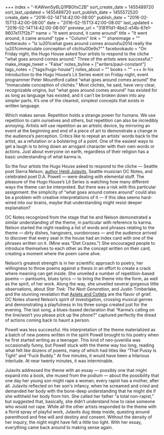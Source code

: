 +++
index = "-KAWwn5y6LQ1PBGfxC2B"
sort_create_date = 1455489720
sort_last_updated = 1455489720
sort_publish_date = 1455572520
create_date = "2016-02-14T14:42:00-08:00"
publish_date = "2016-02-15T13:42:00-08:00"
date = "2016-02-15T13:42:00-08:00"
last_updated = "2016-02-14T14:42:00-08:00"
preview_url = "3181f1d1-4be2-e14b-67e1-9607e117f2b7"
name = "It went around, it came around"
title = "It went around, it came around"
type = "Column"
link = ""
shareimage = ""
twitterauto = "Is \u201cwhat goes around comes around\u201d really the \u201cimmaculate conception of clich\u00e9s?\""
facebookauto = "On Friday night, the Hugo House asked four artists to respond to the cliche \"what goes around comes around.\" Three of the artists were successful."
make_image_tweet = "False"
notes_byline = ["writers/paul-constant"]
tags_notes = ["tags/hugo-house"]
notes_about = ""
books = ""
+++
In his introduction to the Hugo House’s Lit Series event on Friday night, event programmer Peter Mountford called “what goes around comes around” the “immaculate conception of clichés.” Most clichés, he said, have very clear, recognizable origins, but “what goes around comes around” has existed for as long as language has existed, and it can’t be broken down into any simpler parts. It’s one of the clearest, simplest concepts that exists in written language.

Which makes sense. Repetition holds a strange power for humans. We use repetition to calm ourselves and others, but repetition can also be incredibly annoying. Artists will use repetition as an artistic device, by mirroring an event at the beginning and end of a piece of art to demonstrate a change in the audience’s perception. Critics like to repeat an artists’ words back to the artist, as a refutation or a bolstering of a point. One of the easiest ways to get a laugh is to bring down an arrogant character with their own words or actions. Just about everyone on earth, regardless of their religion has a basic understanding of what karma is.

So the four artists the Hugo House asked to respond to the cliche — Seattle poet Sierra Nelson, [author Heidi Julavits](http://seattlereviewofbooks.com/reviews/time-out-of-joint/), Seattle musician OC Notes, and celebrated poet D.A. Powell — were dealing with elemental stuff. The pleasure of the Hugo House’s Lit Series is watching how many different ways the theme can be interpreted. But there was a risk with this particular assignment: the simplicity of “what goes around comes around” could also be a problem with creative interpretations of it — if this idea seems hard-wired into our brains, maybe that understanding might resist deeper explanation?

OC Notes recognized from the stage that he and Nelson demonstrated a similar understanding of the theme, in particular with reference to karma. Nelson started the night reading a list of words and phrases relating to the theme — dirty dishes, hangovers, ouroboroses — and the audience arrived to discover that every seat in the house had an index card with one of the phrases written on it. (Mine was “Diet Crazes.”) She encouraged people to introduce themselves to each other as the concept written on their card, creating a moment where the poem came alive. 

Nelson’s greatest strength is in her scientific approach to poetry, her willingness to throw poems against a thesis in an effort to create a crack where meaning can get inside. She unveiled a number of repetition-based poems — pantoums, blues lyrics — to bring the theme into the form, as well as the spirit, of her work. Along the way, she unveiled several gorgeous little observations, about *Star Trek: The Next Generation*, and Justin Timberlake, and the stunning revelation that  [Aplets and Cotlets](http://www.libertyorchards.com/?gclid=Cj0KEQiA6IC2BRDcjPrjm_istoUBEiQASrLz1jFDkZ5ZDcTKJUVA96Wjdk4QDXRH0XPHL6Wlihu1nvIaAtlA8P8HAQ) are the flavor of grief. OC Notes shared Nelson’s spirit of investigation, crossing musical genres and demonstrating a playfulness in his three songs created just for the evening. The last song, a blues-based declaration that “Karma’s calling on the line/won’t you please pick up the phone?” captured perfectly the dread of actions coming back to haunt a person. 

Powell was less successful. His interpretation of the theme materialized as a batch of new poems written in the spirit Powell brought to his poetry when he first started writing as a teenager. This kind of neo-juvenilia was occasionally funny, but Powell stuck with the theme way too long, reading what felt like dozens of poems, many of which had titles like “That Pussy Is Tight” and “Fuck Buddy.” At five minutes, it would have been a hilarious interlude. At near twenty minutes, it was interminable.

Julavits addressed the theme with an essay — possibly one that might expand into a book, she mused from the podium — about the possibility that one day her young son might rape a woman; every rapist has a mother, after all. Julavits reflected on her son's infancy, when he screamed and cried and demanded her body with the bone-deep understanding that he might die if she withheld her body from him. She called her father “a total non-rapist,” but suggested that, basically, she didn’t understand how to raise someone who would not rape. While all the other artists responded to the theme with a florid spray of playful work, Julavits dug deep inside, questing around parenthood and free will and destiny and consent. Without the density of her inquiry, the night might have felt a little too light. With her essay, everything came back around to making sense again. 